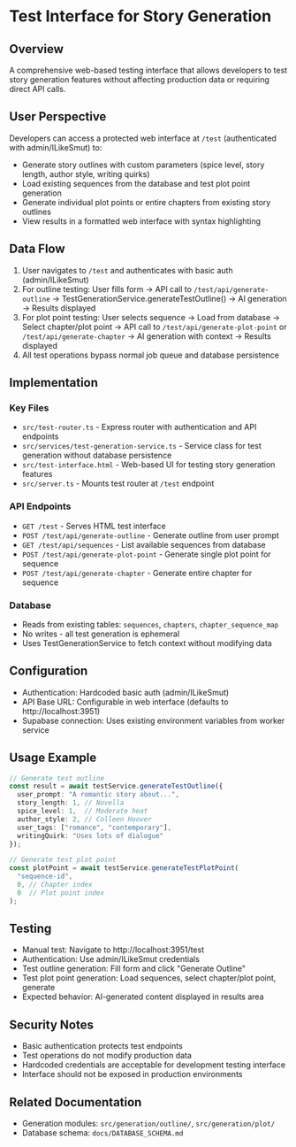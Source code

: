 # Test Interface for Story Generation

## Overview
A comprehensive web-based testing interface that allows developers to test story generation features without affecting production data or requiring direct API calls.

## User Perspective
Developers can access a protected web interface at `/test` (authenticated with admin/ILikeSmut) to:
- Generate story outlines with custom parameters (spice level, story length, author style, writing quirks)
- Load existing sequences from the database and test plot point generation
- Generate individual plot points or entire chapters from existing story outlines
- View results in a formatted web interface with syntax highlighting

## Data Flow
1. User navigates to `/test` and authenticates with basic auth (admin/ILikeSmut)
2. For outline testing: User fills form → API call to `/test/api/generate-outline` → TestGenerationService.generateTestOutline() → AI generation → Results displayed
3. For plot point testing: User selects sequence → Load from database → Select chapter/plot point → API call to `/test/api/generate-plot-point` or `/test/api/generate-chapter` → AI generation with context → Results displayed
4. All test operations bypass normal job queue and database persistence

## Implementation

### Key Files
- `src/test-router.ts` - Express router with authentication and API endpoints
- `src/services/test-generation-service.ts` - Service class for test generation without database persistence
- `src/test-interface.html` - Web-based UI for testing story generation features
- `src/server.ts` - Mounts test router at `/test` endpoint

### API Endpoints
- `GET /test` - Serves HTML test interface
- `POST /test/api/generate-outline` - Generate outline from user prompt
- `GET /test/api/sequences` - List available sequences from database  
- `POST /test/api/generate-plot-point` - Generate single plot point for sequence
- `POST /test/api/generate-chapter` - Generate entire chapter for sequence

### Database
- Reads from existing tables: `sequences`, `chapters`, `chapter_sequence_map`
- No writes - all test generation is ephemeral
- Uses TestGenerationService to fetch context without modifying data

## Configuration
- Authentication: Hardcoded basic auth (admin/ILikeSmut)
- API Base URL: Configurable in web interface (defaults to http://localhost:3951)
- Supabase connection: Uses existing environment variables from worker service

## Usage Example
```typescript
// Generate test outline
const result = await testService.generateTestOutline({
  user_prompt: "A romantic story about...",
  story_length: 1, // Novella
  spice_level: 1,  // Moderate heat
  author_style: 2, // Colleen Hoover
  user_tags: ["romance", "contemporary"],
  writingQuirk: "Uses lots of dialogue"
});

// Generate test plot point
const plotPoint = await testService.generateTestPlotPoint(
  "sequence-id", 
  0, // Chapter index
  0  // Plot point index
);
```

## Testing
- Manual test: Navigate to http://localhost:3951/test
- Authentication: Use admin/ILikeSmut credentials
- Test outline generation: Fill form and click "Generate Outline"
- Test plot point generation: Load sequences, select chapter/plot point, generate
- Expected behavior: AI-generated content displayed in results area

## Security Notes
- Basic authentication protects test endpoints
- Test operations do not modify production data
- Hardcoded credentials are acceptable for development testing interface
- Interface should not be exposed in production environments

## Related Documentation
- Generation modules: `src/generation/outline/`, `src/generation/plot/`
- Database schema: `docs/DATABASE_SCHEMA.md`